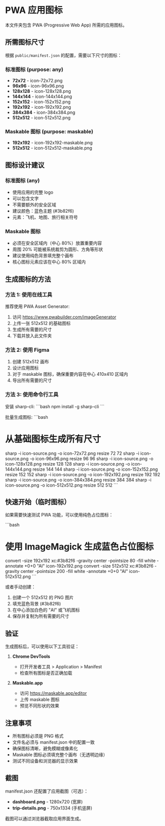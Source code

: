 # PWA 应用图标

本文件夹包含 PWA (Progressive Web App) 所需的应用图标。

## 所需图标尺寸

根据 `public/manifest.json` 的配置，需要以下尺寸的图标：

### 标准图标 (purpose: any)
- **72x72** - icon-72x72.png
- **96x96** - icon-96x96.png
- **128x128** - icon-128x128.png
- **144x144** - icon-144x144.png
- **152x152** - icon-152x152.png
- **192x192** - icon-192x192.png
- **384x384** - icon-384x384.png
- **512x512** - icon-512x512.png

### Maskable 图标 (purpose: maskable)
- **192x192** - icon-192x192-maskable.png
- **512x512** - icon-512x512-maskable.png

## 图标设计建议

### 标准图标 (any)
- 使用应用的完整 logo
- 可以包含文字
- 不需要额外的安全区域
- 建议颜色：蓝色主题 (#3b82f6)
- 元素：飞机、地图、旅行相关符号

### Maskable 图标
- 必须在安全区域内（中心 80%）放置重要内容
- 周围 20% 可能被系统裁剪为圆形、方角等形状
- 建议使用纯色背景填充整个画布
- 核心图标元素应该在中心 80% 区域内

## 生成图标的方法

### 方法 1: 使用在线工具
推荐使用 PWA Asset Generator:
1. 访问 https://www.pwabuilder.com/imageGenerator
2. 上传一张 512x512 的基础图标
3. 生成所有需要的尺寸
4. 下载并放入此文件夹

### 方法 2: 使用 Figma
1. 创建 512x512 画布
2. 设计应用图标
3. 对于 maskable 图标，确保重要内容在中心 410x410 区域内
4. 导出所有需要的尺寸

### 方法 3: 使用命令行工具
安装 sharp-cli:
\`\`\`bash
npm install -g sharp-cli
\`\`\`

批量生成图标:
\`\`\`bash
# 从基础图标生成所有尺寸
sharp -i icon-source.png -o icon-72x72.png resize 72 72
sharp -i icon-source.png -o icon-96x96.png resize 96 96
sharp -i icon-source.png -o icon-128x128.png resize 128 128
sharp -i icon-source.png -o icon-144x144.png resize 144 144
sharp -i icon-source.png -o icon-152x152.png resize 152 152
sharp -i icon-source.png -o icon-192x192.png resize 192 192
sharp -i icon-source.png -o icon-384x384.png resize 384 384
sharp -i icon-source.png -o icon-512x512.png resize 512 512
\`\`\`

## 快速开始（临时图标）

如果需要快速测试 PWA 功能，可以使用纯色占位图标：

\`\`\`bash
# 使用 ImageMagick 生成蓝色占位图标
convert -size 192x192 xc:#3b82f6 -gravity center -pointsize 80 -fill white -annotate +0+0 "AI" icon-192x192.png
convert -size 512x512 xc:#3b82f6 -gravity center -pointsize 200 -fill white -annotate +0+0 "AI" icon-512x512.png
\`\`\`

或者手动创建：
1. 创建一个 512x512 的 PNG 图片
2. 填充蓝色背景 (#3b82f6)
3. 在中心添加白色的 "AI" 或飞机图标
4. 保存并复制为所有需要的尺寸

## 验证

生成图标后，可以使用以下工具验证：

1. **Chrome DevTools**
   - 打开开发者工具 > Application > Manifest
   - 检查所有图标是否正确加载

2. **Maskable.app**
   - 访问 https://maskable.app/editor
   - 上传 maskable 图标
   - 预览不同形状的效果

## 注意事项

- 所有图标必须是 PNG 格式
- 文件名必须与 manifest.json 中的配置一致
- 确保图标清晰，避免模糊或像素化
- Maskable 图标必须填充整个画布（无透明边缘）
- 测试不同设备和浏览器的显示效果

## 截图

manifest.json 还配置了应用截图（可选）：
- **dashboard.png** - 1280x720 (宽屏)
- **trip-details.png** - 750x1334 (手机竖屏)

截图可以通过浏览器截取应用界面生成。
